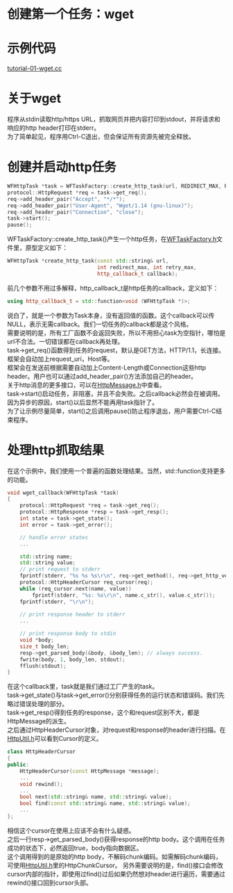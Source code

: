 # 创建第一个任务：wget
# 示例代码

[tutorial-01-wget.cc](../tutorial/tutorial-01-wget.cc)

# 关于wget
程序从stdin读取http/https URL，抓取网页并把内容打印到stdout，并将请求和响应的http header打印在stderr。  
为了简单起见，程序用Ctrl-C退出，但会保证所有资源先被完全释放。

# 创建并启动http任务
~~~cpp
WFHttpTask *task = WFTaskFactory::create_http_task(url, REDIRECT_MAX, RETRY_MAX, wget_callback);
protocol::HttpRequest *req = task->get_req();
req->add_header_pair("Accept", "*/*");
req->add_header_pair("User-Agent", "Wget/1.14 (gnu-linux)");
req->add_header_pair("Connection", "close");
task->start();
pause();
~~~
WFTaskFactory::create_http_task()产生一个http任务，在[WFTaskFactory.h](../src/factory/WFTaskFactory.h)文件里，原型定义如下：
~~~cpp
WFHttpTask *create_http_task(const std::string& url,
                             int redirect_max, int retry_max,
                             http_callback_t callback);
~~~
前几个参数不用过多解释，http_callback_t是http任务的callback，定义如下：
~~~cpp
using http_callback_t = std::function<void (WFHttpTask *)>;
~~~
说白了，就是一个参数为Task本身，没有返回值的函数。这个callback可以传NULL，表示无需callback。我们一切任务的callback都是这个风格。  
需要说明的是，所有工厂函数不会返回失败，所以不用担心task为空指针，哪怕是url不合法。一切错误都在callback再处理。  
task->get_req()函数得到任务的request，默认是GET方法，HTTP/1.1，长连接。框架会自动加上request_uri，Host等。  
框架会在发送前根据需要自动加上Content-Length或Connection这些http header。用户也可以通过add_header_pair()方法添加自己的header。  
关于http消息的更多接口，可以在[HttpMessage.h](../src/protocol/HttpMessage.h)中查看。  
task->start()启动任务，非阻塞，并且不会失败。之后callback必然会在被调用。因为异步的原因，start()以后显然不能再用task指针了。  
为了让示例尽量简单，start()之后调用pause()防止程序退出，用户需要Ctrl-C结束程序。

# 处理http抓取结果
在这个示例中，我们使用一个普遍的函数处理结果。当然，std::function支持更多的功能。
~~~cpp
void wget_callback(WFHttpTask *task)
{
    protocol::HttpRequest *req = task->get_req();
    protocol::HttpResponse *resp = task->get_resp();
    int state = task->get_state();
    int error = task->get_error();

    // handle error states
    ...

    std::string name;
    std::string value;
    // print request to stderr
    fprintf(stderr, "%s %s %s\r\n", req->get_method(), req->get_http_version(), req->get_request_uri());
    protocol::HttpHeaderCursor req_cursor(req);
    while (req_cursor.next(name, value))
        fprintf(stderr, "%s: %s\r\n", name.c_str(), value.c_str());
    fprintf(stderr, "\r\n");
    
    // print response header to stderr
    ...

    // print response body to stdin
    void *body;
    size_t body_len;
    resp->get_parsed_body(&body, &body_len); // always success.
    fwrite(body, 1, body_len, stdout);
    fflush(stdout);
}
~~~
在这个callback里，task就是我们通过工厂产生的task。  
task->get_state()与task->get_error()分别获得任务的运行状态和错误码。我们先略过错误处理的部分。  
task->get_resp()得到任务的response，这个和request区别不大，都是HttpMessage的派生。  
之后通过HttpHeaderCursor对象，对request和response的header进行扫描。在[HttpUtil.h](../src/protocol/HttpUtil.h)可以看到Cursor的定义。

~~~cpp
class HttpHeaderCursor
{
public:
    HttpHeaderCursor(const HttpMessage *message);
    ...
    void rewind();
    ...
    bool next(std::string& name, std::string& value);
    bool find(const std::string& name, std::string& value);
    ...
};
~~~
相信这个cursor在使用上应该不会有什么疑惑。  
之后一行resp->get_parsed_body()获得response的http body。这个调用在任务成功的状态下，必然返回true，body指向数据区。  
这个调用得到的是原始的http body，不解码chunk编码。如需解码chunk编码，可使用[HttpUtil.h](../src/protocol/HttpUtil.h)里的HttpChunkCursor。
另外需要说明的是，find()接口会修改cursor内部的指针，即使用过find()过后如果仍然想对header进行遍历，需要通过rewind()接口回到cursor头部。

